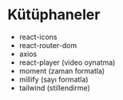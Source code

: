 # Kütüphaneler

- react-icons
- react-router-dom
- axios
- react-player (video oynatma)
- moment (zaman formatla)
- millify (sayı formatla)
- tailwind (stillendirme)
